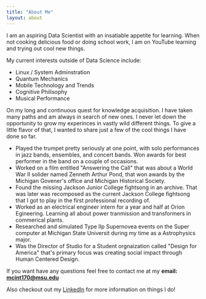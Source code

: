 ```yaml
---
title: "About Me"
layout: about
---
```


I am an aspiring Data Scientist with an 
insatiable appetite for learning. When not cooking delicious food or doing 
school work, I am on YouTube learning and trying out cool new things. 


My current interests outside of Data Science include:

- Linux / System Adminstration
- Quantum Mechanics 
- Mobile Technology and Trends
- Cognitive Philisophy 
- Musical Performance

On my long and continuous quest for knowledge acquisition. I have taken many 
paths and am always in search of new ones. I never let down the opportunity to 
grow my experinces in vastly wild different things. To give a little flavor of
that, I wanted to share just a few of the cool things I have done so far.

- Played the trumpet pretty seriously at one point, with solo performances in
jazz bands, ensembles, and concert bands. Won awards for best performer in the
band on a couple of occasions.
- Worked on a film entitled "Answering the Call" that was about a World War II
solider named Zenneth Arthur Pond, that won awards by the Michigan Govener's 
office and Michigan Historical Society.
- Found the missing Jackson Junior College fightsong in an archive. 
That was later was recomposed as the current Jackson College fightsong that I got
to play in the first professional recording of.
- Worked as an electrical engineer intern for a year and half at Orion Egineering.
Learning all about power tranmission and transformers in commerical plants.
- Researched and simulated Type IIp Supernovea events on the Super computer at
Michigan State Universit during my time as a Astrophysics major.
- Was the Director of Studio for a Student orgnaization called "Design for 
America" that's primary focus was creating social impact through Human Centered
Design.


If you want have any questions feel free to contact me at my **email: mcint170@msu.edu**  


Also checkout out my [LinkedIn](https://www.linkedin.com/in/brandonjmcintyre/) for more information on things I do!
